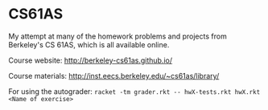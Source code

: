 # CS61AS
My attempt at many of the homework problems and projects from Berkeley's CS 61AS, which is all available online.

Course website: http://berkeley-cs61as.github.io/

Course materials: http://inst.eecs.berkeley.edu/~cs61as/library/

For using the autograder: ```racket -tm grader.rkt -- hwX-tests.rkt hwX.rkt <Name of exercise>```
